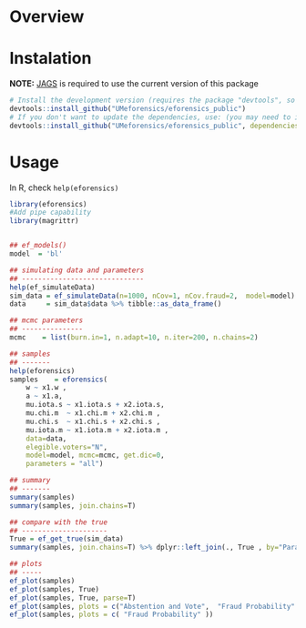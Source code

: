 Overview
========

Instalation
===========

**NOTE:** [JAGS](https://sourceforge.net/projects/mcmc-jags/) is
required to use the current version of this package

``` {.r .rundoc-block rundoc-language="R" rundoc-exports="code"}
# Install the development version (requires the package "devtools", so install it first if it is not installed already)
devtools::install_github("UMeforensics/eforensics_public")
# If you don't want to update the dependencies, use: (you may need to install some dependencies manually)
devtools::install_github("UMeforensics/eforensics_public", dependencies=F)
```

Usage
=====

In R, check `help(eforensics)`

``` {.r .rundoc-block rundoc-language="R" rundoc-exports="code"}
library(eforensics)
#Add pipe capability
library(magrittr)


## ef_models()
model  = 'bl'

## simulating data and parameters
## ------------------------------
help(ef_simulateData)
sim_data = ef_simulateData(n=1000, nCov=1, nCov.fraud=2,  model=model)
data     = sim_data$data %>% tibble::as_data_frame() 

## mcmc parameters
## ---------------
mcmc    = list(burn.in=1, n.adapt=10, n.iter=200, n.chains=2)

## samples
## -------
help(eforensics)
samples    = eforensics(
    w ~ x1.w ,
    a ~ x1.a,
    mu.iota.s ~ x1.iota.s + x2.iota.s,
    mu.chi.m  ~ x1.chi.m + x2.chi.m ,
    mu.chi.s  ~ x1.chi.s + x2.chi.s ,
    mu.iota.m ~ x1.iota.m + x2.iota.m ,
    data=data,
    elegible.voters="N",
    model=model, mcmc=mcmc, get.dic=0,
    parameters = "all")

## summary
## -------
summary(samples)
summary(samples, join.chains=T)

## compare with the true
## ---------------------
True = ef_get_true(sim_data) 
summary(samples, join.chains=T) %>% dplyr::left_join(., True , by="Parameter") 

## plots
## -----
ef_plot(samples)
ef_plot(samples, True)
ef_plot(samples, True, parse=T)
ef_plot(samples, plots = c("Abstention and Vote",  "Fraud Probability" ))
ef_plot(samples, plots = c( "Fraud Probability" ))
```


